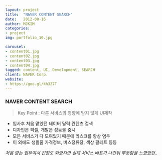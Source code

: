 ```yaml
---
layout: project
title:  "NAVER CONTENT SEARCH"
date:   2012-08-16
author: MJKIM
categories:
- project
img: portfolio_10.jpg

carousel:
- content01.jpg
- content02.jpg
- content03.jpg
- content04.jpg
tagged: content, UI, Development, SEARCH
client: NAVER Corp.
website: 
- https://goo.gl/kh3Z7T
---
```

### NAVER CONTENT SEARCH
>Key Point : 다른 서비스의 영향에 받지 않게 UI제작

- 입사후 처음 맡았던 네이버 달력 컨텐츠 검색
- 디자인은 픽셀, 개발은 성능을 중시
- 모든 서비스가 다 모여있기 때문에 리스크를 항상 염두
- 이 외에도 생필품 가격정보, 버스정류장, 색상 팔레트 등등

*처음 맡는 업무여서 긴장도 되었지만 실제 서비스 배포가 나간뒤 뿌듯함을 느꼈었던..*